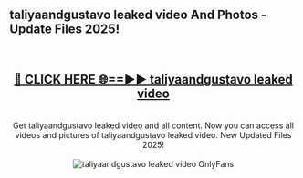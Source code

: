 <h2>taliyaandgustavo leaked video And Photos - Update Files 2025!</h2>
<br>
<div align="center">
<h2><a href="https://betterlinks.top/A2PfLJ" rel="nofollow">🔴 CLICK HERE 🌐==►► taliyaandgustavo leaked video</a></h2>
<br>
Get taliyaandgustavo leaked video and all content. Now you can access all videos and pictures of taliyaandgustavo leaked video. New Updated Files 2025!
<br>
<br>
<a href="https://betterlinks.top/A2PfLJ" rel="nofollow" data-target="animated-image.originalLink"><img src="https://i.imgur.com/dJHk4Zq.gif" alt="taliyaandgustavo leaked video OnlyFans" style="max-width: 100%; display: inline-block;" data-target="animated-image.originalImage"></a>
</div>
<br>